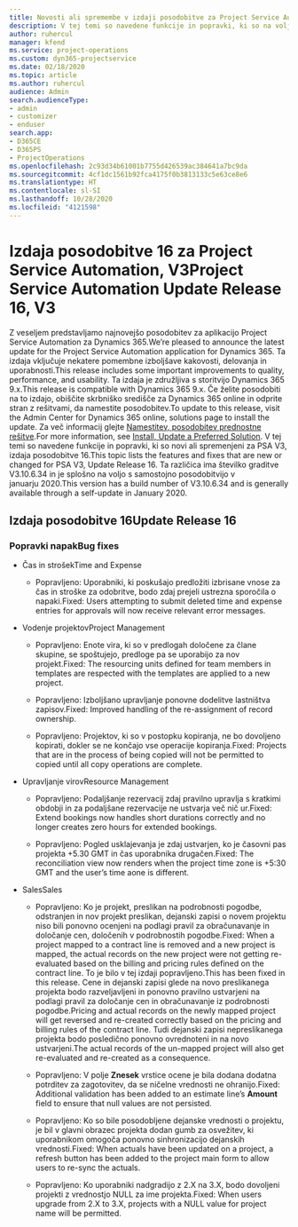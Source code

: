 ```yaml
---
title: Novosti ali spremembe v izdaji posodobitve za Project Service Automation 16, V3
description: V tej temi so navedene funkcije in popravki, ki so na voljo za Project Service Automation V3, izdaja posodobitve 16.
author: ruhercul
manager: kfend
ms.service: project-operations
ms.custom: dyn365-projectservice
ms.date: 02/18/2020
ms.topic: article
ms.author: ruhercul
audience: Admin
search.audienceType:
- admin
- customizer
- enduser
search.app:
- D365CE
- D365PS
- ProjectOperations
ms.openlocfilehash: 2c93d34b61001b7755d426539ac384641a7bc9da
ms.sourcegitcommit: 4cf1dc1561b92fca4175f0b3813133c5e63ce8e6
ms.translationtype: HT
ms.contentlocale: sl-SI
ms.lasthandoff: 10/28/2020
ms.locfileid: "4121598"
---
```

# <a name="project-service-automation-update-release-16-v3"></a><span data-ttu-id="d83a4-103">Izdaja posodobitve 16 za Project Service Automation, V3</span><span class="sxs-lookup"><span data-stu-id="d83a4-103">Project Service Automation Update Release 16, V3</span></span>

<span data-ttu-id="d83a4-104">Z veseljem predstavljamo najnovejšo posodobitev za aplikacijo Project Service Automation za Dynamics 365.</span><span class="sxs-lookup"><span data-stu-id="d83a4-104">We’re pleased to announce the latest update for the Project Service Automation application for Dynamics 365.</span></span> <span data-ttu-id="d83a4-105">Ta izdaja vključuje nekatere pomembne izboljšave kakovosti, delovanja in uporabnosti.</span><span class="sxs-lookup"><span data-stu-id="d83a4-105">This release includes some important improvements to quality, performance, and usability.</span></span>  <span data-ttu-id="d83a4-106">Ta izdaja je združljiva s storitvijo Dynamics 365 9.x.</span><span class="sxs-lookup"><span data-stu-id="d83a4-106">This release is compatible with Dynamics 365 9.x.</span></span> <span data-ttu-id="d83a4-107">Če želite posodobiti na to izdajo, obiščite skrbniško središče za Dynamics 365 online in odprite stran z rešitvami, da namestite posodobitev.</span><span class="sxs-lookup"><span data-stu-id="d83a4-107">To update to this release, visit the Admin Center for Dynamics 365 online, solutions page to install the update.</span></span> <span data-ttu-id="d83a4-108">Za več informacij glejte [Namestitev, posodobitev prednostne rešitve](https://docs.microsoft.com/dynamics365/project-service/upgrade-psa-home-page).</span><span class="sxs-lookup"><span data-stu-id="d83a4-108">For more information, see [Install, Update a Preferred Solution](https://docs.microsoft.com/dynamics365/project-service/upgrade-psa-home-page).</span></span>
<span data-ttu-id="d83a4-109">V tej temi so navedene funkcije in popravki, ki so novi ali spremenjeni za PSA V3, izdaja posodobitve 16.</span><span class="sxs-lookup"><span data-stu-id="d83a4-109">This topic lists the features and fixes that are new or changed for PSA V3, Update Release 16.</span></span> <span data-ttu-id="d83a4-110">Ta različica ima številko graditve V3.10.6.34 in je splošno na voljo s samostojno posodobitvijo v januarju 2020.</span><span class="sxs-lookup"><span data-stu-id="d83a4-110">This version has a build number of V3.10.6.34 and is generally available through a self-update in January 2020.</span></span>


## <a name="update-release-16"></a><span data-ttu-id="d83a4-111">Izdaja posodobitve 16</span><span class="sxs-lookup"><span data-stu-id="d83a4-111">Update Release 16</span></span>

### <a name="bug-fixes"></a><span data-ttu-id="d83a4-112">Popravki napak</span><span class="sxs-lookup"><span data-stu-id="d83a4-112">Bug fixes</span></span>

-   <span data-ttu-id="d83a4-113">Čas in strošek</span><span class="sxs-lookup"><span data-stu-id="d83a4-113">Time and Expense</span></span>

    -   <span data-ttu-id="d83a4-114">Popravljeno: Uporabniki, ki poskušajo predložiti izbrisane vnose za čas in stroške za odobritve, bodo zdaj prejeli ustrezna sporočila o napaki.</span><span class="sxs-lookup"><span data-stu-id="d83a4-114">Fixed: Users attempting to submit deleted time and expense entries for approvals will now receive relevant error messages.</span></span>

-   <span data-ttu-id="d83a4-115">Vodenje projektov</span><span class="sxs-lookup"><span data-stu-id="d83a4-115">Project Management</span></span>

    -   <span data-ttu-id="d83a4-116">Popravljeno: Enote vira, ki so v predlogah določene za člane skupine, se spoštujejo, predloge pa se uporabijo za nov projekt.</span><span class="sxs-lookup"><span data-stu-id="d83a4-116">Fixed: The resourcing units defined for team members in templates are respected with the templates are applied to a new project.</span></span>

    -   <span data-ttu-id="d83a4-117">Popravljeno: Izboljšano upravljanje ponovne dodelitve lastništva zapisov.</span><span class="sxs-lookup"><span data-stu-id="d83a4-117">Fixed: Improved handling of the re-assignment of record ownership.</span></span>

    -   <span data-ttu-id="d83a4-118">Popravljeno: Projektov, ki so v postopku kopiranja, ne bo dovoljeno kopirati, dokler se ne končajo vse operacije kopiranja.</span><span class="sxs-lookup"><span data-stu-id="d83a4-118">Fixed: Projects that are in the process of being copied will not be permitted to copied until all copy operations are complete.</span></span>

-   <span data-ttu-id="d83a4-119">Upravljanje virov</span><span class="sxs-lookup"><span data-stu-id="d83a4-119">Resource Management</span></span>

    -   <span data-ttu-id="d83a4-120">Popravljeno: Podaljšanje rezervacij zdaj pravilno upravlja s kratkimi obdobji in za podaljšane rezervacije ne ustvarja več nič ur.</span><span class="sxs-lookup"><span data-stu-id="d83a4-120">Fixed: Extend bookings now handles short durations correctly and no longer creates zero hours for extended bookings.</span></span>

    -   <span data-ttu-id="d83a4-121">Popravljeno: Pogled usklajevanja je zdaj ustvarjen, ko je časovni pas projekta +5.30 GMT in čas uporabnika drugačen.</span><span class="sxs-lookup"><span data-stu-id="d83a4-121">Fixed: The reconciliation view now renders when the project time zone is +5:30 GMT and the user’s time aone is different.</span></span>

-   <span data-ttu-id="d83a4-122">Sales</span><span class="sxs-lookup"><span data-stu-id="d83a4-122">Sales</span></span>

    -   <span data-ttu-id="d83a4-123">Popravljeno: Ko je projekt, preslikan na podrobnosti pogodbe, odstranjen in nov projekt preslikan, dejanski zapisi o novem projektu niso bili ponovno ocenjeni na podlagi pravil za obračunavanje in določanje cen, določenih v podrobnostih pogodbe.</span><span class="sxs-lookup"><span data-stu-id="d83a4-123">Fixed: When a project mapped to a contract line is removed and a new project is mapped, the actual records on the new project were not getting re-evaluated based on the billing and pricing rules defined on the contract line.</span></span> <span data-ttu-id="d83a4-124">To je bilo v tej izdaji popravljeno.</span><span class="sxs-lookup"><span data-stu-id="d83a4-124">This has been fixed in this release.</span></span> <span data-ttu-id="d83a4-125">Cene in dejanski zapisi glede na novo preslikanega projekta bodo razveljavljeni in ponovno pravilno ustvarjeni na podlagi pravil za določanje cen in obračunavanje iz podrobnosti pogodbe.</span><span class="sxs-lookup"><span data-stu-id="d83a4-125">Pricing and actual records on the newly mapped project will get reversed and re-created correctly based on the pricing and billing rules of the contract line.</span></span> <span data-ttu-id="d83a4-126">Tudi dejanski zapisi nepreslikanega projekta bodo posledično ponovno ovrednoteni in na novo ustvarjeni.</span><span class="sxs-lookup"><span data-stu-id="d83a4-126">The actual records of the un-mapped project will also get re-evaluated and re-created as a consequence.</span></span>

    -   <span data-ttu-id="d83a4-127">Popravljeno: V polje **Znesek** vrstice ocene je bila dodana dodatna potrditev za zagotovitev, da se ničelne vrednosti ne ohranijo.</span><span class="sxs-lookup"><span data-stu-id="d83a4-127">Fixed: Additional validation has been added to an estimate line’s **Amount** field to ensure that null values are not persisted.</span></span>

    -   <span data-ttu-id="d83a4-128">Popravljeno: Ko so bile posodobljene dejanske vrednosti o projektu, je bil v glavni obrazec projekta dodan gumb za osvežitev, ki uporabnikom omogoča ponovno sinhronizacijo dejanskih vrednosti.</span><span class="sxs-lookup"><span data-stu-id="d83a4-128">Fixed: When actuals have been updated on a project, a refresh button has been added to the project main form to allow users to re-sync the actuals.</span></span>

    -   <span data-ttu-id="d83a4-129">Popravljeno: Ko uporabniki nadgradijo z 2.X na 3.X, bodo dovoljeni projekti z vrednostjo NULL za ime projekta.</span><span class="sxs-lookup"><span data-stu-id="d83a4-129">Fixed: When users upgrade from 2.X to 3.X, projects with a NULL value for project name will be permitted.</span></span>

